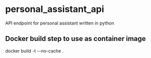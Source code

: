 # personal_assistant_api
API endpoint for personal assistant written in python

## Docker build step to use as container image
docker build -t --no-cache <name> .

